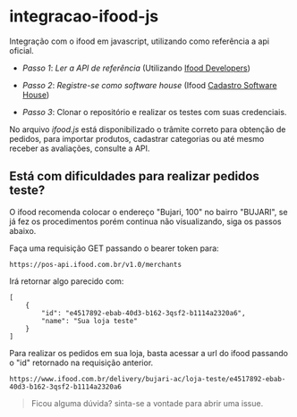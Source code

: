 # integracao-ifood-js
Integração com o ifood em javascript, utilizando como referência a api oficial.

- *Passo 1*: *Ler a API de referência* (Utilizando [Ifood Developers](https://developer.ifood.com.br/reference#autentica%C3%A7%C3%A3o2))

- *Passo 2*: *Registre-se como software house* (Ifood [Cadastro Software House](https://developer.ifood.com.br/page/cadastro-sh))

- *Passo 3*: Clonar o repositório e realizar os testes com suas credenciais.

No arquivo *ifood.js* está disponibilizado o trâmite correto para obtenção de pedidos, para importar produtos, cadastrar categorias ou até mesmo receber as avaliações, consulte a API.

## Está com dificuldades para realizar pedidos teste?
O ifood recomenda colocar o endereço "Bujari, 100" no bairro "BUJARI", se já fez os procedimentos porém continua não visualizando, siga os passos abaixo.

Faça uma requisição GET passando o bearer token para:

```
https://pos-api.ifood.com.br/v1.0/merchants

```

Irá retornar algo parecido com:
```
[
    {
        "id": "e4517892-ebab-40d3-b162-3qsf2-b1114a2320a6",
        "name": "Sua loja teste"
    }
]
```

Para realizar os pedidos em sua loja, basta acessar a url do ifood passando o "id" retornado na requisição anterior.
```
https://www.ifood.com.br/delivery/bujari-ac/loja-teste/e4517892-ebab-40d3-b162-3qsf2-b1114a2320a6
```

> Ficou alguma dúvida? sinta-se a vontade para abrir uma issue.